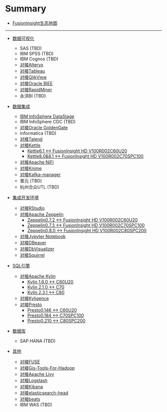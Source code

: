 # Summary

* [FusionInsight生态地图](README.md)

-------------------

* [数据可视化](Business_Intelligence/README.md)
  * SAS (TBD)
  * IBM SPSS (TBD)
  * IBM Cognos (TBD)
  * [对接Alteryx](Business_Intelligence/Using_Alteryx_with_FusionInsight.md)
  * [对接Tableau](Business_Intelligence/Using_Tableau_with_FusionInsight.md)
  * [对接QlikView](Business_Intelligence/Using_QlikView_with_FusionInsight.md)
  * [对接Oracle BIEE](Business_Intelligence/Using_Oracle_BIEE_with_FusionInsight.md)
  * [对接RapidMiner](Business_Intelligence/Using_RapidMiner_with_FusionInsight.md)
  * 永洪BI (TBD)

* [数据集成](Data_Integration/README.md)
  * [IBM InfoSphere DataStage](Data_Integration/Using_IBM_InfoSphere_DataStage_with_FusionInsight.md)
  * IBM InfoSphere CDC (TBD)
  * [对接Oracle GoldenGate](Data_Integration/Using_Oracle_GoldenGate_with_FusionInsight.md)
  * informatica (TBD)
  * [对接Talend](Data_Integration/Using_Talend_with_FusionInsight.md)
  * [对接Kettle](Data_Integration/Using_Kettle_with_FusionInsight.md)
    * [Kettle6.1 <-> FusionInsight HD V100R002C60U20](Data_Integration/Using_Kettle_6.1_with_FusionInsight_HD_C60U10.md)
    * [Kettle8.0&8.1 <-> FusionInsight HD V100R002C70SPC100](Data_Integration/Using_Kettle_8.0&8.1_with_FusionInsight_HD_C80SPC200.md)
  * [对接Apache NiFi](Data_Integration\Using_Nifi_1.7.1_with_FusionInsight_HD_C80spc200.md)
  * [对接Knime](Data_Integration\Using_Knime_3.6.1_with_FusionInsight_HD_C80SPC200.md)
  * [对接Kafka-manager](Data_Integration\Using_kafka-manager_with_FusionInsight_HD_C80SPC200.md)
  * 普元 (TBD)
  * 杭州合众UTL (TBD)

* [集成开发环境](Integrated_Development_Environment/README.md)
  * [对接RStudio](Integrated_Development_Environment/Using_RStudio_with_FusionInsight.md)
  * [对接Apache Zeppelin](Integrated_Development_Environment/Using_Zeppelin_with_FusionInsight_HD.md)
    * [Zeppelin0.7.2 <-> FusionInsight HD V100R002C60U20](Integrated_Development_Environment/Using_Zeppelin_0.7.2_with_FusionInsight_HD_C60U20.md)
    * [Zeppelin0.7.3 <-> FusionInsight HD V100R002C70SPC100](Integrated_Development_Environment/Using_Zeppelin_0.7.3_with_FusionInsight_HD_C70SPC100.md)
    * [Zeppelin0.8.0 <-> FusionInsight HD V100R002C80SPC200](Integrated_Development_Environment/Using_Zeppelin_0.8.0_with_FusionInsight_HD_C80SPC200.md)
  * [对接Jypyter Notebook](Integrated_Development_Environment/Using_Jupyter_Notebook_with_FusionInsight.md)
  * [对接DBeaver](Integrated_Development_Environment/Using_DBeaver_with_FusionInsight.md)
  * [对接DbVisualizer](Integrated_Development_Environment/Using_DbVisualizer_with_FusionInsight.md)
  * [对接Squirrel](Integrated_Development_Environment/Using_Squirrel_with_FusionInsight.md)

* [SQL引擎](SQL_Analytics_Engine/README.md)
  * [对接Apache Kylin](SQL_Analytics_Engine/Using_Kylin_with_FusionInsight.md)
    * [Kylin 1.6.0 <-> C60U20](SQL_Analytics_Engine/Using_Kylin1.6.0_with_FusionInsight_HD_C60U20.md)
    * [Kylin 2.1.0 <-> C70](SQL_Analytics_Engine/Using_Kylin2.1.0_with_FusionInsight_HD_C70.md)
    * [Kylin 2.3.1 <-> C80](SQL_Analytics_Engine/Using_Kylin2.3.1_with_FusionInsight_HD_C80.md)
  * [对接Kyligence](SQL_Analytics_Engine/Using_Kyligence_with_FusionInsight.md)
  * [对接Presto](SQL_Analytics_Engine/Using_Presto_with_FusionInsight.md)
    * [Presto0.146 <-> C60U20](SQL_Analytics_Engine/Using_Presto0.155_with_FusionInsight_HD_C60U20.md)
    * [Presto0.184 <-> C70SPC100](SQL_Analytics_Engine/Using_Presto0.184_with_FusionInsight_HD_C70SPC100.md)
    * [Presto0.210 <-> C80SPC200](SQL_Analytics_Engine/Using_Presto0.210_with_FusionInsight_HD_C80SPC200.md)

* [数据库](Database/README.md)
  * SAP HANA (TBD)

* [其他](Other/README.md)
  * [对接FUSE](Other/Using_FUSE_with_FusionInsight.md)
  * [对接Gis-Tools-For-Hadoop](Other/Using_GIS_Tools_for_Hadoop_with_FusionInsight.md)
  * [对接Apache Livy](Other/Using_Livy_with_FusionInsight.md)
  * [对接Logstash](Other/Elasticsearch_related.md)
  * [对接Kibana](Other/Elasticsearch_related.md)
  * [对接elasticsearch-head](Other/Elasticsearch_related.md)
  * [对接beats](Other/Elasticsearch_related.md)
  * IBM WAS (TBD)
